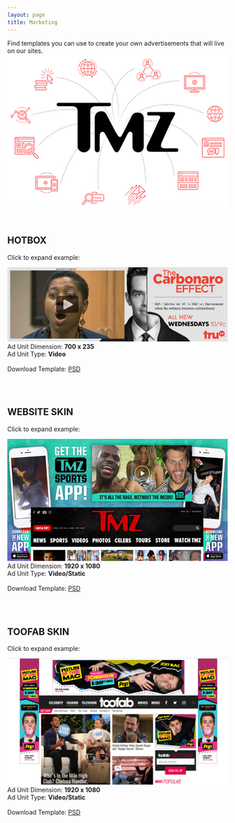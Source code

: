 ```yaml
---
layout: page
title: Marketing
---
```


Find templates you can use to create your own advertisements that will live on our sites.
<img src="/brand-resource/images/tmz-marketing-image.jpg" />

<br>

<h2 id="hot-box" class="header space-up">HOTBOX</h2>

Click to expand example: <br>

<a href="/brand-resource/images/hotbox-tmz-example-site.jpg" data-lightbox="lightbox-1" data-title="">
   <img class="center-block" src="/brand-resource/images/hotbox-tmz-example.jpg" />
</a>

<div class="panel bg-gray">
  <div class="pull-left">
      Ad Unit Dimension: <b>700 x 235</b>
  </div>
  <div class="pull-right">
        Ad Unit Type: <b>Video</b>
  </div>
  <div class="clearfix"></div>
  <br>
  <div class="text-center">
         Download Template: 
         <a class="download" href="/brand-resource/psd/fued_hotbox.psd" download="fued_hotbox.psd">PSD</a>
  </div>  
</div>

<br><br>

<h2 id="website-skin" class="header space-up">WEBSITE SKIN</h2>

Click to expand example: <br>

<a href="/brand-resource/images/skin-example-sitejpg728x435.jpg" data-lightbox="lightbox-3" data-title="">
    <img class="center-block" src="/brand-resource/images/skin-example-02698x386.jpg" />
</a>

<div class="panel bg-gray">
  <div class="pull-left">
      Ad Unit Dimension: <b>1920 x 1080</b>
  </div>
  <div class="pull-right">
        Ad Unit Type: <b>Video/Static</b>
  </div>
  <div class="clearfix"></div>
  <br>
  <div class="text-center">
         Download Template: 
         <a class="download" href="/brand-resource/psd/Homepage-Skin-Ads-Template-1920x1080.psd" download="Homepage-Skin-Ads-Template-1920x1080.psd">PSD</a>
  </div>  
</div>

<br><br>

<h2 id="toofab-skin" class="header space-up">TOOFAB SKIN</h2>

Click to expand example: <br>

<a href="/brand-resource/logos/png/toofab-skin.png" data-lightbox="lightbox-2" data-title="">
    <img class="center-block" src="/brand-resource/logos/png/toofab-skin.png" />
</a>

<div class="panel bg-gray">
  <div class="pull-left">
      Ad Unit Dimension: <b>1920 x 1080</b>
  </div>
  <div class="pull-right">
        Ad Unit Type: <b>Video/Static</b>
  </div>
  <div class="clearfix"></div>
  <br>
  <div class="text-center">
         Download Template: 
         <a class="download" href="/brand-resource/psd/toofab-skin.psd" download="toofab-skin.psd">PSD</a>
  </div>  
</div>


